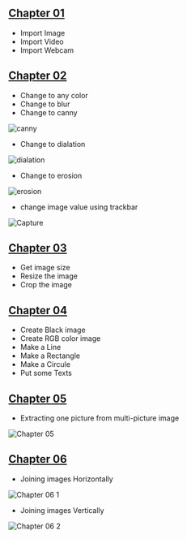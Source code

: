 ## [ Chapter 01](https://github.com/denuwan-yasodhana/computer_vision/blob/main/OpenCV/1.%20Read%20image%2C%20video%2C%20webcam.py)

- Import Image
- Import Video
- Import Webcam

## [ Chapter 02](https://github.com/denuwan-yasodhana/computer_vision/blob/main/OpenCV/Chapter%2002.py)

- Change to any color
- Change to blur
- Change to canny

![canny](https://user-images.githubusercontent.com/110303643/185772852-96a7e64e-d49b-45f3-b244-f14fe256b28f.jpg)

- Change to dialation

![dialation](https://user-images.githubusercontent.com/110303643/185773134-7c07838d-baee-42a8-bbfe-f2435e50b604.jpg)

- Change to erosion

![erosion](https://user-images.githubusercontent.com/110303643/185773212-d09897f2-311d-4658-8dfd-fa1917051118.png)

- change image value using trackbar

![Capture](https://user-images.githubusercontent.com/110303643/196139123-56cf4f5d-cf94-4d71-a49e-8b550c0d4622.PNG)


## [ Chapter 03](https://github.com/denuwan-yasodhana/computer_vision/blob/main/OpenCV/Chapter%2003.py)

- Get image size
- Resize the image
- Crop the image

## [ Chapter 04](https://github.com/denuwan-yasodhana/computer_vision/blob/main/OpenCV/Chapter%2004.py)

- Create Black image
- Create RGB color image
- Make a Line
- Make a Rectangle
- Make a Circule
- Put some Texts

## [ Chapter 05](https://github.com/denuwan-yasodhana/computer_vision/blob/main/OpenCV/Chapter%2005.py)

- Extracting one picture from multi-picture image

![Chapter 05](https://user-images.githubusercontent.com/110303643/194303134-992e7a66-cc48-4b1c-ba37-9bacb0355043.PNG)

## [ Chapter 06](https://github.com/denuwan-yasodhana/computer_vision/blob/main/OpenCV/Chapter%2006.py)

- Joining images Horizontally

![Chapter 06 1](https://user-images.githubusercontent.com/110303643/194308495-0236d368-ddc7-4d8d-b5f3-9a76039140e1.PNG)

- Joining images Vertically

![Chapter 06 2](https://user-images.githubusercontent.com/110303643/194309031-3050d5c4-40b3-47a1-b84e-574f6970f132.PNG)







